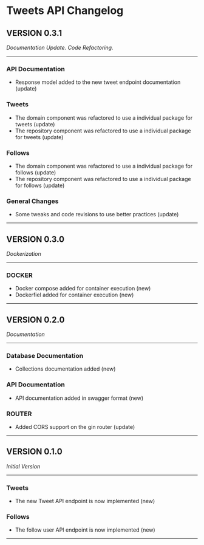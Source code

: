 # Tweets API Changelog

## VERSION 0.3.1
_Documentation Update. Code Refactoring._
<hr>

### API Documentation
* Response model added to the new tweet endpoint documentation (update)

### Tweets
* The domain component was refactored to use a individual package for tweets (update)
* The repository component was refactored to use a individual package for tweets (update)

### Follows
* The domain component was refactored to use a individual package for follows (update)
* The repository component was refactored to use a individual package for follows (update)

### General Changes
* Some tweaks and code revisions to use better practices (update)

<hr>

## VERSION 0.3.0
_Dockerization_
<hr>

### DOCKER
* Docker compose added for container execution (new)
* Dockerfiel added for container execution (new)

<hr>

## VERSION 0.2.0
_Documentation_
<hr>

### Database Documentation
* Collections documentation added (new)

### API Documentation
* API documentation added in swagger format (new)

### ROUTER
* Added CORS support on the gin router (update)

<hr>


## VERSION 0.1.0
_Initial Version_
<hr>

### Tweets
* The new Tweet API endpoint is now implemented (new)

### Follows
* The follow user API endpoint is now implemented (new)

<hr>

